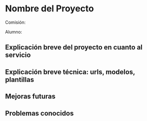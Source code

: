 # Nombre del Proyecto

Comisión:

Alumno:

## Explicación breve del proyecto en cuanto al servicio

## Explicación breve técnica: urls, modelos, plantillas

## Mejoras futuras

## Problemas conocidos